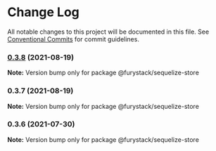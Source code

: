 # Change Log

All notable changes to this project will be documented in this file.
See [Conventional Commits](https://conventionalcommits.org) for commit guidelines.

### [0.3.8](https://github.com/furystack/core/compare/@furystack/sequelize-store@0.3.7...@furystack/sequelize-store@0.3.8) (2021-08-19)

**Note:** Version bump only for package @furystack/sequelize-store






### 0.3.7 (2021-08-19)

**Note:** Version bump only for package @furystack/sequelize-store






### 0.3.6 (2021-07-30)

**Note:** Version bump only for package @furystack/sequelize-store
